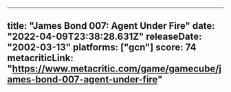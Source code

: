 
---
title: "James Bond 007: Agent Under Fire"
date: "2022-04-09T23:38:28.631Z"
releaseDate: "2002-03-13"
platforms: ["gcn"]
score: 74
metacriticLink: "https://www.metacritic.com/game/gamecube/james-bond-007-agent-under-fire"
---

